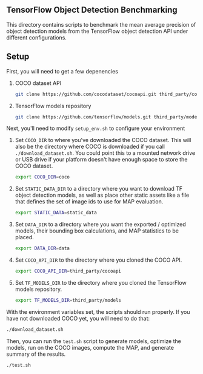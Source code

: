 TensorFlow Object Detection Benchmarking
----------------------------------------

This directory contains scripts to benchmark the mean average precision of
object detection models from the TensorFlow object detection API under different
configurations.  

Setup
----

First, you will need to get a few depenencies

1. COCO dataset API

    ```bash
    git clone https://github.com/cocodataset/cocoapi.git third_party/cocoapi
    ```

2. TensorFlow models repository

    ```bash
    git clone https://github.com/tensorflow/models.git third_party/models
    ```

Next, you'll need to modify ``setup_env.sh`` to configure your environment

1. Set ``COCO_DIR`` to where you've downloaded the COCO dataset.  This will also be the directory where COCO is downloaded if you call ``./download_dataset.sh``.  You could point this to a mounted network drive or USB drive if your platform doesn't have enough space to store the COCO dataset.

    ```bash
    export COCO_DIR=coco
    ```

2. Set ``STATIC_DATA_DIR`` to a directory where you want to download TF object detection models, as well as place other static assets like a file that defines the set of image ids to use for MAP evaluation.

    ```bash
    export STATIC_DATA=static_data
    ```

3. Set ``DATA_DIR`` to a directory where you want the exported / optimized models, their bounding box calculations, and MAP statistics to be placed.

    ```bash
    export DATA_DIR=data
    ```

4. Set ``COCO_API_DIR`` to the directory where you cloned the COCO API.

    ```bash
    export COCO_API_DIR=third_party/cocoapi
    ```

5. Set ``TF_MODELS_DIR`` to the directory where you cloned the TensorFlow models repository.

    ```bash
    export TF_MODELS_DIR=third_party/models
    ```

With the environment variables set, the scripts should run properly.  If you have not downloaded COCO yet, you will need to do that:

```bash
./download_dataset.sh
```

Then, you can run the ``test.sh`` script to generate models, optimize the models, run on the COCO images, compute the MAP, and generate summary of the results.

```bash
./test.sh
```
